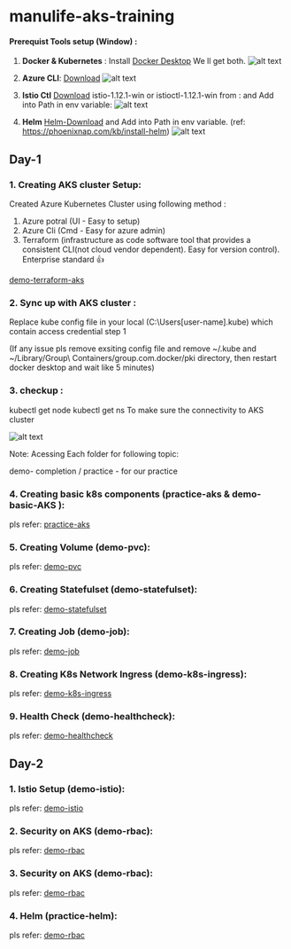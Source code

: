 # manulife-aks-training

#### Prerequist Tools setup (Window) :
1. **Docker & Kubernetes** : Install [Docker Desktop](https://www.docker.com/products/docker-desktop)
We ll get both. 
![alt text](https://github.com/parane/manulife-aks-training/raw/main/images/docker_k8s.JPG)
2. **Azure CLI**:
[Download](https://docs.microsoft.com/en-us/cli/azure/install-azure-cli)
![alt text](https://github.com/parane/manulife-aks-training/raw/main/images/Azure.JPG)

3. **Istio Ctl** 
[Download](https://github.com/istio/istio/releases/tag/1.12.1)  istio-1.12.1-win or  istioctl-1.12.1-win from : 
and Add into Path in env variable: 
![alt text](https://github.com/parane/manulife-aks-training/raw/main/images/Istio.JPG)

4. **Helm**
[Helm-Download](https://github.com/helm/helm/releases)
and Add into Path in env variable.
(ref: https://phoenixnap.com/kb/install-helm)
![alt text](https://github.com/parane/manulife-aks-training/raw/main/images/Helm.JPG)


## Day-1
### 1. Creating AKS cluster Setup: 
Created Azure Kubernetes Cluster using following method :
 1. Azure potral (UI - Easy to setup)
 2. Azure Cli (Cmd - Easy for azure admin)  
 3. Terraform (infrastructure as code software tool that provides a consistent CLI(not cloud vendor dependent). 
 Easy for version control). Enterprise standard :thumbsup:
 
[demo-terraform-aks](https://github.com/parane/manulife-aks-training/tree/main/demo-terraform-aks)

### 2. Sync up with AKS cluster : 
Replace kube config file in your local (C:\Users\[user-name]\.kube) which contain access credential step 1 

(If any issue pls remove exsiting config file and remove ~/.kube and ~/Library/Group\ Containers/group.com.docker/pki directory, then restart docker desktop and wait like 5 minutes)

### 3. checkup : 
kubectl get node 
kubectl get ns
To make sure the connectivity to AKS cluster

![alt text](https://github.com/parane/manulife-aks-training/raw/main/images/Checkup.JPG)

Note: 
Acessing Each folder for following topic: 

demo- completion / practice - for our practice

### 4. Creating basic k8s components (practice-aks & demo-basic-AKS ): 

pls refer: [practice-aks](https://github.com/parane/manulife-aks-training/tree/main/practice-aks)

### 5. Creating Volume (demo-pvc): 

pls refer: [demo-pvc](https://github.com/parane/manulife-aks-training/tree/main/demo-pvc)

### 6. Creating Statefulset (demo-statefulset): 

pls refer: [demo-statefulset](https://github.com/parane/manulife-aks-training/tree/main/demo-statefulset)

### 7. Creating Job (demo-job): 

pls refer: [demo-job](https://github.com/parane/manulife-aks-training/tree/main/demo-job)

### 8. Creating K8s Network Ingress (demo-k8s-ingress): 

pls refer: [demo-k8s-ingress](https://github.com/parane/manulife-aks-training/tree/main/demo-k8s-ingress)

### 9. Health Check (demo-healthcheck): 

pls refer: [demo-healthcheck](https://github.com/parane/manulife-aks-training/tree/main/demo-healthcheck)

## Day-2

### 1. Istio Setup (demo-istio): 

pls refer: [demo-istio](https://github.com/parane/manulife-aks-training/tree/main/demo-istio)

### 2. Security on AKS (demo-rbac): 

pls refer: [demo-rbac](https://github.com/parane/manulife-aks-training/tree/main/demo-rbac)

### 3. Security on AKS (demo-rbac): 

pls refer: [demo-rbac](https://github.com/parane/manulife-aks-training/tree/main/demo-rbac)

### 4. Helm (practice-helm): 

pls refer: [demo-rbac](https://github.com/parane/manulife-aks-training/tree/main/practice-helm)
